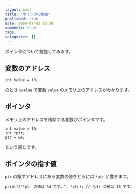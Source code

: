 ```yaml
---
layout: post
title: "ポインタの勉強"
published: true
date: 2009-07-03 10:38
comments: true
tags:
categories: []
---
```


ポインタについて勉強してみます。

## 変数のアドレス

```
int value = 10;
```

のとき `&value` で変数 `value` のメモリ上のアドレスがわかります。

## ポインタ

メモリ上のアドレスを格納する変数がポインタです。

```
int value = 10;
int *ptr;
ptr = &a;
```

という感じです。

## ポインタの指す値

`ptr` の指すアドレスにある変数の値をとるには `*ptr` と書きます。

```
printf("*ptr の値は %d です。", *ptr); // *ptr の値は 10 です。
```
